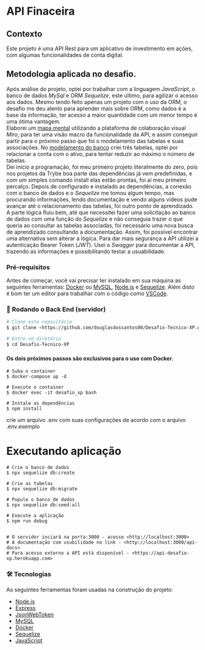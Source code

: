 # API Finaceira

## Contexto
Este projeto é uma API Rest para um aplicativo de investimento em ações, com algumas funcionalidades de conta digital.

## Metodologia aplicada no desafio.

Após análise do projeto, optei por trabalhar com a linguagem *JavaScript*, o banco de dados *MySql* e ORM *Sequelize*, este último, para agilizar o acesso aos dados. Mesmo tendo feito apenas um projeto com o uso da ORM, o desafio me deu alento para aprender mais sobre ORM, como dados é a base da informação, ter acesso a maior quantidade com um menor tempo é uma ótima vantagem.  
Elaborei um [mapa mental](https://github.com/douglasdossantos00/Desafio-Tecnico-XP/blob/main/images/Mapa%20mental%20desafio%20XP.png) utilizando a plataforma de colaboração visual *Miro*, para ter uma visão macro da funcionalidade da API, e assim conseguir partir para o próximo passo que foi o modelamento das tabelas e suas associações.
No [modelamento do banco](https://github.com/douglasdossantos00/Desafio-Tecnico-XP/blob/main/images/Modelagem%20do%20banco.png) criei três tabelas, optei por relacionar a conta com o ativo, para tentar reduzir ao máximo o número de tabelas.  
Dei inicio a programação, foi meu primeiro projeto literalmente do zero, pois nos projetos da Trybe boa parte das dependências já vem predefinidas, e com um simples comando install elas estão prontas, foi aí meu primeiro percalço. Depois de configurado e instalado as dependências, a conexão com o banco de dados e o *Sequelize* me tomou algum tempo, mas procurando informações, lendo documentação e vendo alguns vídeos pude avançar até o relacionamento das tabelas, foi outro ponto de aprendizado.  
A parte lógica fluiu bem, até que necessitei fazer uma solicitação ao banco de dados com uma função do *Sequelize* e não conseguia trazer o que queria ao consultar as tabelas associadas, foi necessário uma nova busca de aprendizado consultando a documentação. Assim, foi possível encontrar uma alternativa sem alterar a lógica. 
Para dar mais segurança a API utilizei a autenticação Bearer Token (*JWT*).
Usei o *Swagger* para documentar a API, trazendo as informações e possibilitando testar a usuabilidade.

### Pré-requisitos

Antes de começar, você vai precisar ter instalado em sua máquina as seguintes ferramentas:
[Docker](https://docker.com/) ou [MySQL](https://dev.mysql.com/), [Node.js](https://nodejs.org/en/) e [Sequelize](https://sequelize.org/). 
Além disto é bom ter um editor para trabalhar com o código como [VSCode](https://code.visualstudio.com/).

### 🎲 Rodando o Back End (servidor)

```bash
# Clone este repositório
$ git clone <https://github.com/douglasdossantos00/Desafio-Tecnico-XP.git>

# Entre no diretório
$ cd Desafio-Tecnico-XP
```
#### Os dois próximos passos são exclusivos para o uso com Docker.
```
# Suba o container
$ docker-compose up -d

# Execute o container
$ docker exec -it desafio_xp bash
```
```
# Instale as dependências
$ npm install
```
crie um arquivo .env com suas configurações de acordo com o arquivo .env.exemplo

# Executando aplicação
```
# Crie o banco de dados
$ npx sequelize db:create

# Crie as tabelas
$ npx sequelize db:migrate

# Popule o banco de dados
$ npx sequelize db:seed:all

# Execute a aplicação
$ npm run debug


# O servidor inciará na porta:3000 - acesse <http://localhost:3000>
# A documentação com usubilidade no link - <http://localhost:3000/api-docs>
# Para acesso externo a API está disponível - <https://api-desafio-xp.herokuapp.com>
```



### 🛠 Tecnologias

As seguintes ferramentas foram usadas na construção do projeto:

- [Node.js](https://nodejs.org/en/)
- [Express](https://expressjs.com/)
- [JsonWebToken](https://www.npmjs.com/package/jsonwebtoken)
- [MySQL](https://dev.mysql.com/)
- [Docker](https://docker.com/)
- [Sequelize](https://sequelize.org/)
- [JavaScript](https://www.javascript.com/)
